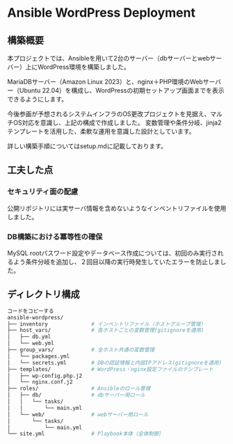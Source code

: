 # Ansible WordPress Deployment
## 構築概要
本プロジェクトでは、Ansibleを用いて2台のサーバー（dbサーバーとwebサーバー）上にWordPress環境を構築しました。  

MariaDBサーバー（Amazon Linux 2023）と、nginx＋PHP環境のWebサーバー（Ubuntu 22.04）を構成し、WordPressの初期セットアップ画面までを表示できるようにします。  

今後参画が予想されるシステムインフラのOS更改プロジェクトを見据え、マルチOS対応を意識し、上記の構成で作成しました。
変数管理や条件分岐、jinja2テンプレートを活用した、柔軟な運用を意識した設計としています。  

詳しい構築手順についてはsetup.mdに記載しております。

## 工夫した点

### セキュリティ面の配慮  
公開リポジトリには実サーバ情報を含めないようなインベントリファイルを使用しました。  


### DB構築における冪等性の確保  
MySQL rootパスワード設定やデータベース作成については、初回のみ実行されるよう条件分岐を追加し、２回目以降の実行時発生していたエラーを防止しました。

## ディレクトリ構成
```bash
コードをコピーする
ansible-wordpress/
├── inventory              # インベントリファイル（ホストグループ管理）
├── host_vars/             # 各ホストごとの変数管理(gitignoreを適用)
│   ├── db.yml
│   └── web.yml
├── group_vars/            # 全ホスト共通の変数管理
│   └── packages.yml
│   └── secrets.yml        # DBの認証情報と内部IPアドレス(gitignoreを適用)
├── templates/             # WordPress・nginx設定ファイルのテンプレート
│   ├── wp-config.php.j2
│   └── nginx.conf.j2
├── roles/                 # Ansibleのロール管理
│   ├── db/                # dbサーバー用ロール
│   │   └── tasks/
│   │       └── main.yml
│   └── web/               # webサーバー用ロール
│       └── tasks/
│           └── main.yml
└── site.yml               # Playbook本体（全体制御）
``` 

